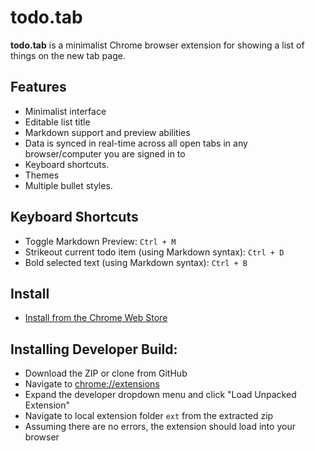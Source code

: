 todo.tab
========

**todo.tab** is a minimalist Chrome browser extension for showing a list of things on the new tab page.

Features
--------

- Minimalist interface
- Editable list title
- Markdown support and preview abilities
- Data is synced in real-time across all open tabs in any browser/computer you are signed in to
- Keyboard shortcuts.
- Themes
- Multiple bullet styles.

Keyboard Shortcuts
------------------

- Toggle Markdown Preview: `Ctrl + M` 
- Strikeout current todo item (using Markdown syntax): `Ctrl + D`
- Bold selected text (using Markdown syntax): `Ctrl + B`

Install
-------

- [Install from the Chrome Web Store](https://chrome.google.com/webstore/detail/todotab/ppoldfapfboboakhinjjmgkolkjhjjkm)


Installing Developer Build:
---------------------------

- Download the ZIP or clone from GitHub
- Navigate to [chrome://extensions](chrome://extensions)
- Expand the developer dropdown menu and click "Load Unpacked Extension"
- Navigate to local extension folder `ext` from the extracted zip
- Assuming there are no errors, the extension should load into your browser